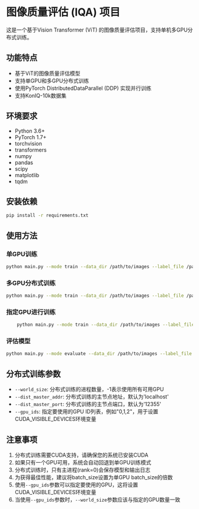 # 图像质量评估 (IQA) 项目

这是一个基于Vision Transformer (ViT) 的图像质量评估项目，支持单机多GPU分布式训练。

## 功能特点

- 基于ViT的图像质量评估模型
- 支持单GPU和多GPU分布式训练
- 使用PyTorch DistributedDataParallel (DDP) 实现并行训练
- 支持KonIQ-10k数据集

## 环境要求

- Python 3.6+
- PyTorch 1.7+
- torchvision
- transformers
- numpy
- pandas
- scipy
- matplotlib
- tqdm

## 安装依赖

```bash
pip install -r requirements.txt
```

## 使用方法

### 单GPU训练

```bash
python main.py --mode train --data_dir /path/to/images --label_file /path/to/labels.txt
```

### 多GPU分布式训练

```bash
python main.py --mode train --data_dir /path/to/images --label_file /path/to/labels.txt --world_size -1
```

### 指定GPU进行训练

```bash
    python main.py --mode train --data_dir /path/to/images --label_file /path/to/labels.txt --gpu_ids "0,1" --world_size 2
```

### 评估模型

```bash
python main.py --mode evaluate --data_dir /path/to/images --label_file /path/to/labels.txt --model_path /path/to/model.pth
```

## 分布式训练参数

- `--world_size`: 分布式训练的进程数量，-1表示使用所有可用GPU
- `--dist_master_addr`: 分布式训练的主节点地址，默认为'localhost'
- `--dist_master_port`: 分布式训练的主节点端口，默认为'12355'
- `--gpu_ids`: 指定要使用的GPU ID列表，例如"0,1,2"，用于设置CUDA_VISIBLE_DEVICES环境变量

## 注意事项

1. 分布式训练需要CUDA支持，请确保您的系统已安装CUDA
2. 如果只有一个GPU可用，系统会自动回退到单GPU训练模式
3. 分布式训练时，只有主进程(rank=0)会保存模型和输出日志
4. 为获得最佳性能，建议将batch_size设置为单GPU batch_size的倍数
5. 使用`--gpu_ids`参数可以指定要使用的GPU，这将设置CUDA_VISIBLE_DEVICES环境变量
6. 当使用`--gpu_ids`参数时，`--world_size`参数应该与指定的GPU数量一致